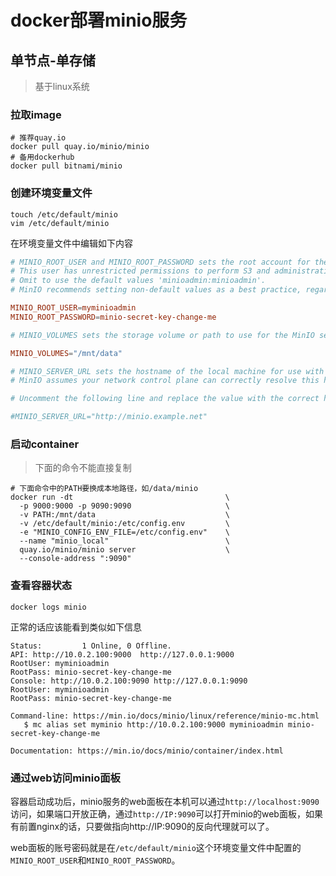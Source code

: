 # docker部署minio服务

## 单节点-单存储

> 基于linux系统

### 拉取image

```shell
# 推荐quay.io
docker pull quay.io/minio/minio
# 备用dockerhub
docker pull bitnami/minio
```

### 创建环境变量文件

```shell
touch /etc/default/minio
vim /etc/default/minio
```

在环境变量文件中编辑如下内容

```conf
# MINIO_ROOT_USER and MINIO_ROOT_PASSWORD sets the root account for the MinIO server.
# This user has unrestricted permissions to perform S3 and administrative API operations on any resource in the deployment.
# Omit to use the default values 'minioadmin:minioadmin'.
# MinIO recommends setting non-default values as a best practice, regardless of environment

MINIO_ROOT_USER=myminioadmin
MINIO_ROOT_PASSWORD=minio-secret-key-change-me

# MINIO_VOLUMES sets the storage volume or path to use for the MinIO server.

MINIO_VOLUMES="/mnt/data"

# MINIO_SERVER_URL sets the hostname of the local machine for use with the MinIO Server
# MinIO assumes your network control plane can correctly resolve this hostname to the local machine

# Uncomment the following line and replace the value with the correct hostname for the local machine.

#MINIO_SERVER_URL="http://minio.example.net"
```

### 启动container

> 下面的命令不能直接复制

```shell
# 下面命令中的PATH要换成本地路径，如/data/minio
docker run -dt                                  \
  -p 9000:9000 -p 9090:9090                     \
  -v PATH:/mnt/data                             \
  -v /etc/default/minio:/etc/config.env         \
  -e "MINIO_CONFIG_ENV_FILE=/etc/config.env"    \
  --name "minio_local"                          \
  quay.io/minio/minio server                    \
  --console-address ":9090"
```

### 查看容器状态

```shell
docker logs minio
```

正常的话应该能看到类似如下信息

```console
Status:         1 Online, 0 Offline.
API: http://10.0.2.100:9000  http://127.0.0.1:9000
RootUser: myminioadmin
RootPass: minio-secret-key-change-me
Console: http://10.0.2.100:9090 http://127.0.0.1:9090
RootUser: myminioadmin
RootPass: minio-secret-key-change-me

Command-line: https://min.io/docs/minio/linux/reference/minio-mc.html
   $ mc alias set myminio http://10.0.2.100:9000 myminioadmin minio-secret-key-change-me

Documentation: https://min.io/docs/minio/container/index.html
```

### 通过web访问minio面板

容器启动成功后，minio服务的web面板在本机可以通过`http://localhost:9090`访问，如果端口开放正确，通过`http://IP:9090`可以打开minio的web面板，如果有前置nginx的话，只要做指向http://IP:9090的反向代理就可以了。

web面板的账号密码就是在`/etc/default/minio`这个环境变量文件中配置的`MINIO_ROOT_USER`和`MINIO_ROOT_PASSWORD`。
